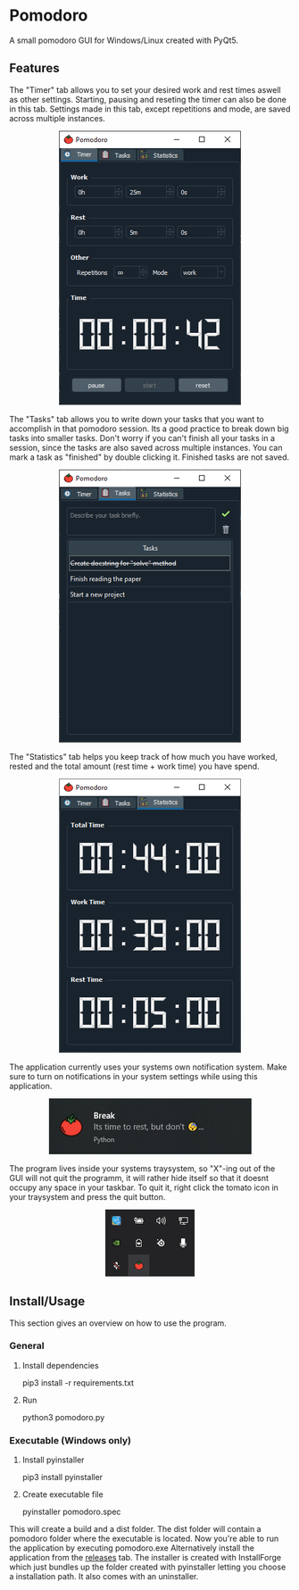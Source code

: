 # Pomodoro
A small pomodoro GUI for Windows/Linux created with PyQt5.

## Features

The "Timer" tab allows you to set your desired work and rest times aswell as other settings. Starting, pausing and reseting the timer can also be done in this tab. Settings made in this tab, except repetitions and mode, are saved across multiple instances.
<p align="center">
  <img src="images/screenshot_1.png">
 </p>
 
The "Tasks" tab allows you to write down your tasks that you want to accomplish in that pomodoro session. Its a good practice to break down big tasks into smaller tasks. Don't worry if you can't finish all your tasks in a session, since the tasks are also saved across multiple instances. You can mark a task as "finished" by double clicking it. Finished tasks are not saved.
<p align="center">
  <img src="images/screenshot_2.png">
</p>

The "Statistics" tab helps you keep track of how much you have worked, rested and the total amount (rest time + work time) you have spend.
<p align="center">
  <img src="images/screenshot_3.png">
</p>

The application currently uses your systems own notification system. Make sure to turn on notifications in your system settings while using this application.
<p align="center">
  <img src="images/screenshot_4.png">
</p>

The program lives inside your systems traysystem, so "X"-ing out of the GUI will not quit the programm, it will rather hide itself so that it doesnt occupy any space in your taskbar.
To quit it, right click the tomato icon in your traysystem and press the quit button.
<p align="center">
  <img src="images/screenshot_5.png">
</p>


## Install/Usage
This section gives an overview on how to use the program.

### General
1. Install dependencies

    pip3 install -r requirements.txt

2. Run

    python3 pomodoro.py

### Executable (Windows only)
1. Install pyinstaller

    pip3 install pyinstaller

2. Create executable file

    pyinstaller pomodoro.spec

This will create a build and a dist folder. The dist folder will contain a pomodoro folder where the executable is located. Now you're
able to run the application by executing pomodoro.exe
Alternatively install the application from the <a href=https://github.com/burakmartin/pomodoro/releases>releases</a> tab. The installer is created with InstallForge which just bundles up
the folder created with pyinstaller letting you choose a installation path. It also comes with an uninstaller.